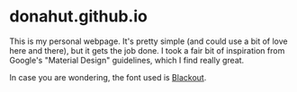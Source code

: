 donahut.github.io
=================

This is my personal webpage. It's pretty simple (and could use a bit of love here and there), but it gets the job done. I took a fair bit of inspiration from Google's "Material Design" guidelines, which I find really great.

In case you are wondering, the font used is
[Blackout](http://www.fontsquirrel.com/fonts/Blackout).

